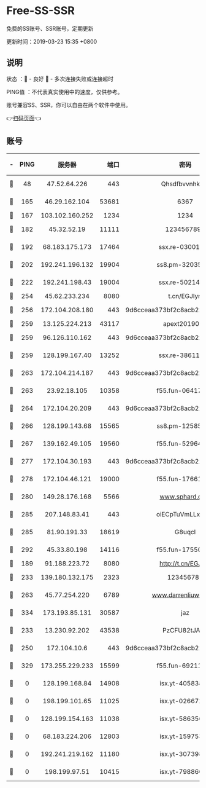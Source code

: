 # Free-SS-SSR

免费的SS账号、SSR账号，定期更新

更新时间：2019-03-23 15:35 +0800

## 说明

状态     ：🙂 - 良好 🙁 - 多次连接失败或连接超时

PING值   ：不代表真实使用中的速度，仅供参考。

账号兼容SS、SSR，你可以自由在两个软件中使用。

👉[扫码页面](https://liesauer.github.io/Free-SS-SSR/)👈

## 账号

|-|PING|服务器|端口|密码|加密方式|区域|
|:----:|:----:|:-----:|-----:|:----:|:----:|:----:|
|🙂|48|47.52.64.226|443|Qhsdfbvvnhkm1|aes-256-cfb|HK|
|🙂|165|46.29.162.104|53681|6367|aes-256-ctr|RU|
|🙂|167|103.102.160.252|1234|1234|rc4-md5|JP|
|🙂|182|45.32.52.19|11111|1234567890|aes-256-cfb|JP|
|🙂|192|68.183.175.173|17464|ssx.re-03001510|aes-256-cfb|US|
|🙂|202|192.241.196.132|19904|ss8.pm-32035389|aes-256-cfb|US|
|🙂|222|192.241.198.43|19004|ssx.re-50214186|aes-256-cfb|US|
|🙂|254|45.62.233.234|8080|t.cn/EGJIyrl|rc4-md5|CA|
|🙂|256|172.104.208.180|443|9d6cceaa373bf2c8acb22e60b6a58be6|aes-256-cfb|US|
|🙂|259|13.125.224.213|43117|apext2019005|chacha20|KR|
|🙂|259|96.126.110.162|443|9d6cceaa373bf2c8acb22e60b6a58be6|aes-256-cfb|US|
|🙂|259|128.199.167.40|13252|ssx.re-38611403|aes-256-cfb|SG|
|🙂|263|172.104.214.187|443|9d6cceaa373bf2c8acb22e60b6a58be6|aes-256-cfb|US|
|🙂|263|23.92.18.105|10358|f55.fun-06417508|aes-256-cfb|US|
|🙂|264|172.104.20.209|443|9d6cceaa373bf2c8acb22e60b6a58be6|aes-256-cfb|US|
|🙂|266|128.199.143.68|15565|ss8.pm-12585691|aes-256-cfb|SG|
|🙂|267|139.162.49.105|19560|f55.fun-52964087|aes-256-cfb|SG|
|🙂|277|172.104.30.193|443|9d6cceaa373bf2c8acb22e60b6a58be6|aes-256-cfb|US|
|🙂|278|172.104.46.121|19000|f55.fun-17661164|aes-256-cfb|SG|
|🙂|280|149.28.176.168|5566|www.sphard.com|aes-256-cfb|AU|
|🙂|285|207.148.83.41|443|oiECpTuVmLLxk4Ts|aes-256-cfb|AU|
|🙂|285|81.90.191.33|18619|G8uqcl|aes-256-cfb|US|
|🙂|292|45.33.80.198|14116|f55.fun-17550990|aes-256-cfb|US|
|🙂|189|91.188.223.72|8080|http://t.cn/EGJIyrl|rc4-md5|RU|
|🙂|233|139.180.132.175|2323|123456789|aes-256-cfb|SG|
|🙂|263|45.77.254.220|6789|www.darrenliuwei.com|aes-256-cfb|SG|
|🙂|334|173.193.85.131|30587|jaz|aes-256-cfb|US|
|🙁|233|13.230.92.202|43538|PzCFU82tJAdZ|aes-256-cfb|JP|
|🙁|250|172.104.10.6|443|9d6cceaa373bf2c8acb22e60b6a58be6|aes-256-cfb|US|
|🙁|329|173.255.229.233|15599|f55.fun-69211621|aes-256-cfb|US|
|🙁|0|128.199.168.84|14908|isx.yt-40583854|aes-256-cfb|SG|
|🙁|0|198.199.101.65|11025|isx.yt-02667200|aes-256-cfb|US|
|🙁|0|128.199.154.163|11038|isx.yt-58635648|aes-256-cfb|SG|
|🙁|0|68.183.224.206|12803|isx.yt-15975345|aes-256-cfb|SG|
|🙁|0|192.241.219.162|11180|isx.yt-30739892|aes-256-cfb|US|
|🙁|0|198.199.97.51|10415|isx.yt-79886038|aes-256-cfb|US|
